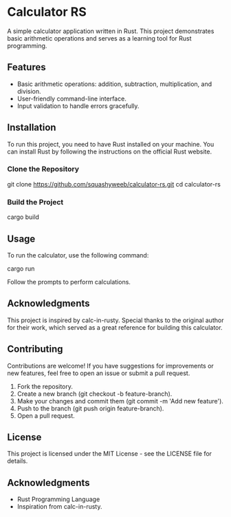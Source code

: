 # Calculator RS

A simple calculator application written in Rust. This project demonstrates basic arithmetic operations and serves as a learning tool for Rust programming.

## Features

- Basic arithmetic operations: addition, subtraction, multiplication, and division.
- User-friendly command-line interface.
- Input validation to handle errors gracefully.

## Installation

To run this project, you need to have Rust installed on your machine. You can install Rust by following the instructions on the official Rust website.

### Clone the Repository

git clone https://github.com/squashyweeb/calculator-rs.git
cd calculator-rs

### Build the Project

cargo build

## Usage

To run the calculator, use the following command:

cargo run

Follow the prompts to perform calculations.

## Acknowledgments

This project is inspired by calc-in-rusty. Special thanks to the original author for their work, which served as a great reference for building this calculator.

## Contributing

Contributions are welcome! If you have suggestions for improvements or new features, feel free to open an issue or submit a pull request.

1. Fork the repository.
2. Create a new branch (git checkout -b feature-branch).
3. Make your changes and commit them (git commit -m 'Add new feature').
4. Push to the branch (git push origin feature-branch).
5. Open a pull request.

## License

This project is licensed under the MIT License - see the LICENSE file for details.

## Acknowledgments

- Rust Programming Language
- Inspiration from calc-in-rusty.

